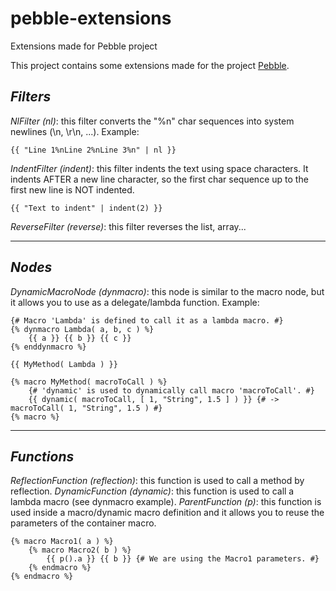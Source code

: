 # pebble-extensions
Extensions made for Pebble project

This project contains some extensions made for the project [Pebble](http://www.mitchellbosecke.com/pebble/home).

## *Filters*

_NlFilter (nl)_: this filter converts the "%n" char sequences into system newlines (\n, \r\n, ...).
Example:
```twig
{{ "Line 1%nLine 2%nLine 3%n" | nl }}
```
_IndentFilter (indent)_: this filter indents the text using space characters.
It indents AFTER a new line character, so the first char sequence up to the first new line is NOT indented.
```twig
{{ "Text to indent" | indent(2) }}
```
_ReverseFilter (reverse)_: this filter reverses the list, array...

---

## *Nodes*

_DynamicMacroNode (dynmacro)_: this node is similar to the macro node, but it allows you to use as a delegate/lambda function.
Example:
```twig
{# Macro 'Lambda' is defined to call it as a lambda macro. #}
{% dynmacro Lambda( a, b, c ) %}
    {{ a }} {{ b }} {{ c }}
{% enddynmacro %}

{{ MyMethod( Lambda ) }}

{% macro MyMethod( macroToCall ) %}
    {# 'dynamic' is used to dynamically call macro 'macroToCall'. #}
    {{ dynamic( macroToCall, [ 1, "String", 1.5 ] ) }} {# -> macroToCall( 1, "String", 1.5 ) #}
{% macro %}
```

---

## *Functions*

_ReflectionFunction (reflection)_: this function is used to call a method by reflection.
_DynamicFunction (dynamic)_: this function is used to call a lambda macro (see dynmacro example).
_ParentFunction (p)_: this function is used inside a macro/dynamic macro definition and it allows you to reuse the parameters of the container macro.
```twig
{% macro Macro1( a ) %}
    {% macro Macro2( b ) %}
        {{ p().a }} {{ b }} {# We are using the Macro1 parameters. #}
    {% endmacro %}
{% endmacro %}
```
